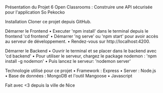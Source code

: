 Présentation du Projet 6 Open Classrooms : Construire une API sécurisée pour l'application So Pekocko


Installation
Cloner ce projet depuis GitHub.

Démarrer le Frontend
• Executer 'npm install' dans le terminal depuis le frontend 'cd frontend'
• Démarrer 'ng serve' ou 'npm start' pour avoir accès au serveur de développement.
• Rendez-vous sur http://localhost:4200.

Démarrer le Backend
• Ouvrir le terminal et se placer dans le backend avec 'cd backend'
• Pour utiliser le serveur, chargez le package nodemon : 'npm install -g nodemon'
• Puis lancez le serveur: 'nodemon server'

Technologie utilisé pour ce projet
• Framework : Express
• Server : Node.js
• Base de données : MongoDB et l'outil Mangoose
• Javascript

Fait avec <3 depuis la ville de Nice